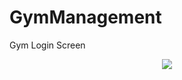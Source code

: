 # GymManagement
Gym
Login Screen

<div align="center">
    <img src="https://user-images.githubusercontent.com/17780617/69951642-a1bc6480-151b-11ea-9264-79ab7efc71e6.png"
         </img> 
</div>

